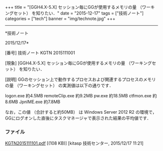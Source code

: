 ﻿+++
title = "[GGH4.X-5.X] セッション毎にGGが使用するメモリの量 （ワーキングセット） を知りたい．"
date = "2015-12-17"
tags = ["技術ノート"]
categories = ["tech"]
banner = "img/technote.jpg"
+++

-----------------------------------------------------------------------------------------------------------------------------

*技術ノート

2015/12/17*


[番号]
技術ノート KGTN 2015111001

[現象]
[GGH4.X-5.X] セッション毎にGGが使用するメモリの量 （ワーキングセット）
を知りたい．

[説明]
GGのセッション上で動作するプロセスおよび関連するプロセスのメモリの量
（ワーキングセット） の実測値は以下の通りです．

logon.exe 約4.5MB
remoteClip.exe 約9.2MB
pw.exe 約18.5MB
ctfmon.exe 約8.6MB
JpnIME.exe 約7.8MB

なお，この値 （合計すると約50MB） は Windows Server 2012 R2
の環境で，GGにログオンした直後にタスクマネージャで表示された結果の平均値です．


### ファイル

 
 


[KGTN2015111101.pdf](http://techreport.kitasp.net/attachments/download/2368/KGTN2015111101.pdf)
 [(108 KB)] [kitasp 技術センター, 2015/12/17
11:21]


 


 

